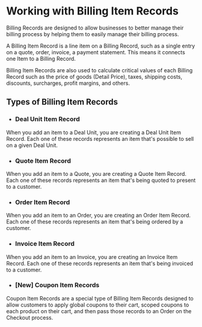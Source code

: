 # Working with Billing Item Records

Billing Records are designed to allow businesses to better manage their billing process by helping them to easily manage their billing process.

A Billing Item Record is a line item on a Billing Record, such as a single entry on a quote, order, invoice, a payment statement. This means it connects one Item to a Billing Record.

Billing Item Records are also used to calculate critical values of each Billing Record such as the price of goods (Detail Price), taxes, shipping costs, discounts, surcharges, profit margins, and others. 

## Types of Billing Item Records

- ### Deal Unit Item Record
When you add an item to a Deal Unit, you are creating a Deal Unit Item Record. Each one of these records represents an item that's possible to sell on a given Deal Unit.

- ### Quote Item Record
When you add an item to a Quote, you are creating a Quote Item Record. Each one of these records represents an item that's being quoted to present to a customer.

- ### Order Item Record
When you add an item to an Order, you are creating an Order Item Record. Each one of these records represents an item that's being ordered by a customer.

- ### Invoice Item Record
When you add an item to an Invoice, you are creating an Invoice Item Record. Each one of these records represents an item that's being invoiced to a customer.

- ### [New] Coupon Item Records
Coupon Item Records are a special type of Billing Item Records designed to allow customers to apply global coupons to their cart, scoped coupons to each product on their cart, and then pass those records to an Order on the Checkout process.